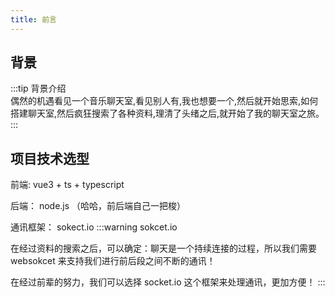 ```yaml
---
title: 前言
---
```


## 背景
:::tip  背景介绍  
偶然的机遇看见一个音乐聊天室,看见别人有,我也想要一个,然后就开始思索,如何搭建聊天室,然后疯狂搜索了各种资料,理清了头绪之后,就开始了我的聊天室之旅。
:::


## 项目技术选型

前端: vue3 + ts + typescript

后端： node.js （哈哈，前后端自己一把梭）

通讯框架： sokect.io 
:::warning  sokcet.io


在经过资料的搜索之后，可以确定：聊天是一个持续连接的过程，所以我们需要 websokcet 来支持我们进行前后段之间不断的通讯！

在经过前辈的努力，我们可以选择 socket.io 这个框架来处理通讯，更加方便！
:::

